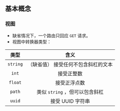 ## 基本概念

### 视图

- 缺省情况下，一个路由只回应 `GET` 请求。
- 视图中转换器类型：

|   类型   |                含义                 |
| :------: | :---------------------------------: |
| `string` | （缺省值） 接受任何不包含斜杠的文本 |
|  `int`   |             接受正整数              |
| `float`  |            接受正浮点数             |
|  `path`  |   类似 `string` ，但可以包含斜杠    |
|  `uuid`  |          接受 UUID 字符串           |

### 